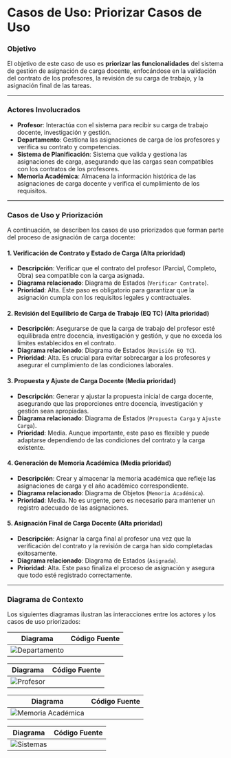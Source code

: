 # Casos de Uso: Priorizar Casos de Uso

### Objetivo

El objetivo de este caso de uso es **priorizar las funcionalidades** del sistema de gestión de asignación de carga docente, enfocándose en la validación del contrato de los profesores, la revisión de su carga de trabajo, y la asignación final de las tareas. 

---

### Actores Involucrados

- **Profesor**: Interactúa con el sistema para recibir su carga de trabajo docente, investigación y gestión.
- **Departamento**: Gestiona las asignaciones de carga de los profesores y verifica su contrato y competencias.
- **Sistema de Planificación**: Sistema que valida y gestiona las asignaciones de carga, asegurando que las cargas sean compatibles con los contratos de los profesores.
- **Memoria Académica**: Almacena la información histórica de las asignaciones de carga docente y verifica el cumplimiento de los requisitos.

---

### Casos de Uso y Priorización

A continuación, se describen los casos de uso priorizados que forman parte del proceso de asignación de carga docente:

#### 1. **Verificación de Contrato y Estado de Carga** (Alta prioridad)
- **Descripción**: Verificar que el contrato del profesor (Parcial, Completo, Obra) sea compatible con la carga asignada.
- **Diagrama relacionado**: Diagrama de Estados (`Verificar Contrato`).
- **Prioridad**: Alta. Este paso es obligatorio para garantizar que la asignación cumpla con los requisitos legales y contractuales.

#### 2. **Revisión del Equilibrio de Carga de Trabajo (EQ TC)** (Alta prioridad)
- **Descripción**: Asegurarse de que la carga de trabajo del profesor esté equilibrada entre docencia, investigación y gestión, y que no exceda los límites establecidos en el contrato.
- **Diagrama relacionado**: Diagrama de Estados (`Revisión EQ TC`).
- **Prioridad**: Alta. Es crucial para evitar sobrecargar a los profesores y asegurar el cumplimiento de las condiciones laborales.

#### 3. **Propuesta y Ajuste de Carga Docente** (Media prioridad)
- **Descripción**: Generar y ajustar la propuesta inicial de carga docente, asegurando que las proporciones entre docencia, investigación y gestión sean apropiadas.
- **Diagrama relacionado**: Diagrama de Estados (`Propuesta Carga` y `Ajuste Carga`).
- **Prioridad**: Media. Aunque importante, este paso es flexible y puede adaptarse dependiendo de las condiciones del contrato y la carga existente.

#### 4. **Generación de Memoria Académica** (Media prioridad)
- **Descripción**: Crear y almacenar la memoria académica que refleje las asignaciones de carga y el año académico correspondiente.
- **Diagrama relacionado**: Diagrama de Objetos (`Memoria Académica`).
- **Prioridad**: Media. No es urgente, pero es necesario para mantener un registro adecuado de las asignaciones.

#### 5. **Asignación Final de Carga Docente** (Alta prioridad)
- **Descripción**: Asignar la carga final al profesor una vez que la verificación del contrato y la revisión de carga han sido completadas exitosamente.
- **Diagrama relacionado**: Diagrama de Estados (`Asignada`).
- **Prioridad**: Alta. Este paso finaliza el proceso de asignación y asegura que todo esté registrado correctamente.

---

### Diagrama de Contexto

Los siguientes diagramas ilustran las interacciones entre los actores y los casos de uso priorizados:

| **Diagrama** | **Código Fuente** |
   |--------------|--------------------|
   | ![Departamento](/images/modelosUML/CdU/departamento.svg) |

| **Diagrama** | **Código Fuente** |
   |--------------|--------------------|
   | ![Profesor](/images/modelosUML/CdU/profesor.svg) |

| **Diagrama** | **Código Fuente** |
   |--------------|--------------------|
   | ![Memoria Académica](/images/modelosUML/CdU/memoriaAcademica.svg) |

 **Diagrama** | **Código Fuente** |
   |--------------|--------------------|
   | ![Sistemas](/images/modelosUML/CdU/Sistema.svg) |


